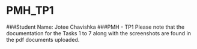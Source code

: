 # PMH_TP1
###Student Name: Jotee Chavishka
###PMH - TP1
Please note that the documentation for the Tasks 1 to 7 along with the screenshots are found in the pdf 
documents uploaded.
